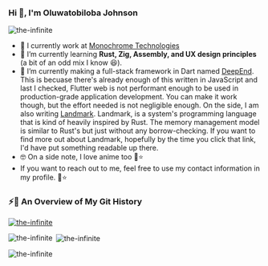 ### Hi 👋, I'm Oluwatobiloba Johnson

<p align="left"> <img src="https://komarev.com/ghpvc/?username=the-infinite" alt="the-infinite" /> </p>

- 🔭 I currently work at [Monochrome Technologies](https://github.com/monochrome-tech)
- 🌱 I’m currently learning **Rust, Zig, Assembly, and UX design principles** (a bit of an odd mix I know 😆).
- 🔩 I’m currently making a full-stack framework in Dart named [DeepEnd](https://github.com/into-the-deep). This is becuase there's already enough of this written in JavaScript and last I checked, Flutter web is not performant enough to be used in production-grade application development. You can make it work though, but the effort needed is not negligible enough. On the side, I am also writing [Landmark](https://github.com/landmark-lang). Landmark, is a system's programming language that is kind of heavily inspired by Rust. The memory management model is similar to Rust's but just without any borrow-checking. If you want to find more out about Landmark, hopefully by the time you click that link, I'd have put something readable up there.
- 🤓 On a side note, I love anime too 🌚⭐
- If you want to reach out to me, feel free to use my contact information in my profile. 🌚⭐

### ⚡🌠 An Overview of My Git History
<p align="left"> <a href="https://github.com/ryo-ma/github-profile-trophy"><img src="https://github-profile-trophy.vercel.app/?username=the-infinite" alt="the-infinite" /></a> </p>
<p><img align="left" src="https://github-readme-stats.vercel.app/api/top-langs?username=the-infinite&show_icons=true&locale=en&layout=compact" alt="the-infinite" /></p>
<p>&nbsp;<img align="center" src="https://github-readme-stats.vercel.app/api?username=the-infinite&show_icons=true&locale=en" alt="the-infinite" /></p>
<p><img align="center" src="https://github-readme-streak-stats.herokuapp.com/?user=the-infinite&" alt="the-infinite" /></p>
